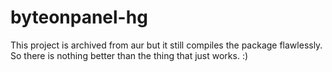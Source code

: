 # byteonpanel-hg
This project is archived from aur but it still compiles the package flawlessly. So there is nothing better than the thing that just works. :)
